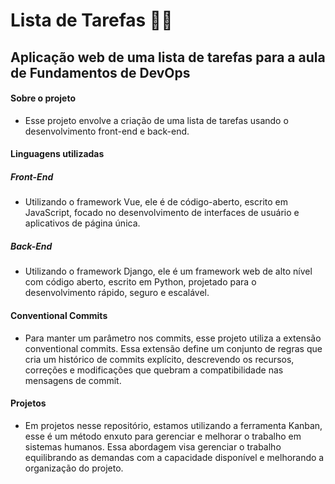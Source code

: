 # Lista de Tarefas 📄📌

## Aplicação web de uma lista de tarefas para a aula de Fundamentos de DevOps

#### Sobre o projeto 

* Esse projeto envolve a criação de uma lista de tarefas usando o desenvolvimento front-end e back-end.

#### Linguagens utilizadas 

##### Front-End

* Utilizando o framework Vue, ele é de código-aberto, escrito em JavaScript, focado no desenvolvimento de interfaces de usuário e aplicativos de página única.

##### Back-End

* Utilizando o framework Django, ele é um framework web de alto nível com código aberto, escrito em Python, projetado para o desenvolvimento rápido, seguro e escalável.

#### Conventional Commits

* Para manter um parâmetro nos commits, esse projeto utiliza a extensão conventional commits. Essa extensão define um conjunto de regras que cria um histórico de commits explícito, descrevendo os recursos, correções e modificações que quebram a compatibilidade nas mensagens de commit.

#### Projetos

* Em projetos nesse repositório, estamos utilizando a ferramenta Kanban, esse é um método enxuto para gerenciar e melhorar o trabalho em sistemas humanos. Essa abordagem visa gerenciar o trabalho equilibrando as demandas com a capacidade disponível e melhorando a organização do projeto.